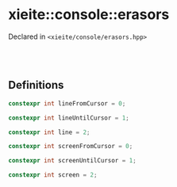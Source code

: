 # xieite::console::erasors
Declared in `<xieite/console/erasors.hpp>`

<br/><br/>

## Definitions
```cpp
constexpr int lineFromCursor = 0;
```
```cpp
constexpr int lineUntilCursor = 1;
```
```cpp
constexpr int line = 2;
```
```cpp
constexpr int screenFromCursor = 0;
```
```cpp
constexpr int screenUntilCursor = 1;
```
```cpp
constexpr int screen = 2;
```
